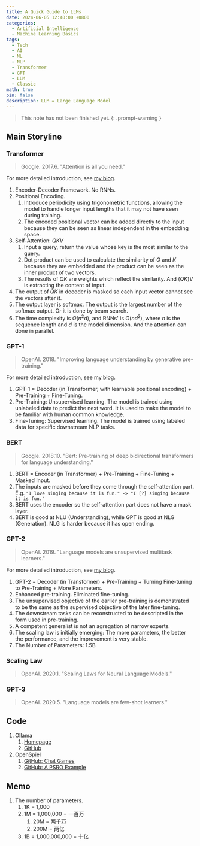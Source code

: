 ```yaml
---
title: A Quick Guide to LLMs
date: 2024-06-05 12:40:00 +0800
categories:
  - Artificial Intelligence
  - Machine Learning Basics
tags:
  - Tech
  - AI
  - ML
  - NLP
  - Transformer
  - GPT
  - LLM
  - Classic
math: true
pin: false
description: LLM = Large Language Model
---
```


> This note has not been finished yet.
{: .prompt-warning }

## Main Storyline

### Transformer
> Google. 2017.6. "Attention is all you need."

For more detailed introduction, see [my blog]({{site.baseurl}}/posts/Transformer/).

<!-- [obsidian test](_posts/Artificial%20Intelligence/Machine%20Learning%20Basics/2024-06-06-Transformer) -->

1. Encoder-Decoder Framework. No RNNs.
2. Positional Encoding. 
   1. Introduce periodicity using trigonometric functions, allowing the model to handle longer input lengths that it may not have seen during training.
   2. The encoded positional vector can be added directly to the input because they can be seen as linear independent in the embedding space.
3. Self-Attention: $QKV$ 
   1. Input a query, return the value whose key is the most similar to the query.
   2. Dot product can be used to calculate the similarity of $Q$ and $K$ because they are embedded and the product can be seen as the inner product of two vectors.
   3. The results of $QK$ are weights which reflect the similarity. And $(QK)V$ is extracting the content of input.
4. The output of $QK$ in decoder is masked so each input vector cannot see the vectors after it.
5. The output layer is softmax. The output is the largest number of the softmax output. Or it is done by beam search.
6. The time complexity is $O(n^2d),$ and RNNs' is $O(nd^2),$ where $n$ is the sequence length and $d$ is the model dimension. And the attention can done in parallel.

### GPT-1
> OpenAI. 2018. "Improving language understanding by generative pre-training."

For more detailed introduction, see [my blog]({{site.baseurl}}/posts/GPT-1-2/).

1. GPT-1 = Decoder (in Transformer, with learnable positional encoding) + Pre-Training + Fine-Tuning.
2. Pre-Training: Unsupervised learning. The model is trained using unlabeled data to predict the next word. It is used to make the model to be familiar with human common knowledge.
3. Fine-Tuning: Supervised learning. The model is trained using labeled data for specific downstream NLP tasks.
   
### BERT
> Google. 2018.10. "Bert: Pre-training of deep bidirectional transformers for language understanding."

1.  BERT = Encoder (in Transformer) + Pre-Training + Fine-Tuning + Masked Input.
2.  The inputs are masked before they come through the self-attention part. E.g. `"I love singing because it is fun." -> "I [?] singing because it is fun."`
3.  BERT uses the encoder so the self-attention part does not have a mask layer.
4.  BERT is good at NLU (Understanding), while GPT is good at NLG (Generation). NLG is harder because it has open ending.

### GPT-2
> OpenAI. 2019. "Language models are unsupervised multitask learners."

For more detailed introduction, see [my blog]({{site.baseurl}}/posts/GPT-1-2/#gpt-2).

1. GPT-2 = Decoder (in Transformer) + Pre-Training + Turning Fine-tuning to Pre-Training + More Parameters.
2. Enhanced pre-training. Eliminated fine-tuning.
  1. The unsupervised objective of the earlier pre-training is demonstrated to be the same as the supervised objective of the later fine-tuning.
  2. The downstream tasks can be reconstructed to be descripted in the form used in pre-training.
  3. A competent generalist is not an agregation of narrow experts.
3. The scaling law is initially emerging: The more parameters, the better the performance, and the improvement is very stable.
4. The Number of Parameters: 1.5B

### Scaling Law
> OpenAI. 2020.1. "Scaling Laws for Neural Language Models."


### GPT-3
> OpenAI. 2020.5. "Language models are few-shot learners."

## Code

1. Ollama
   1. [Homepage](https://ollama.com/)
   2. [GitHub](https://github.com/ollama/ollama)
2. OpenSpiel
   1. [GitHub: Chat Games](https://github.com/google-deepmind/open_spiel/tree/master/open_spiel/python/games/chat_games)
   2. [GitHub: A PSRO Example](https://github.com/google-deepmind/open_spiel/blob/master/open_spiel/python/examples/chat_game_psro_example.py)


## Memo
1. The number of parameters.
   1. 1K = 1,000
   2. 1M = 1,000,000 = 一百万
      1. 20M = 两千万
      2. 200M = 两亿
   3. 1B = 1,000,000,000 = 十亿